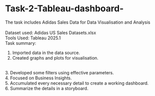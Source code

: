 # Task-2-Tableau-dashboard-
The task includes Adidas Sales Data for Data Visualisation and Analysis
<br>
<br>
Dataset used: Adidas US Sales Datasets.xlsx
<br>
Tools Used: Tableau 2025.1
<br>
Task summary:
1. Imported data in the data source.
2. Created graphs and plots for visualisation.
<br>
3. Developed some filters using effective parameters.
<br>
4. Focused on Business Insights.
<br>
5. Accumulated every necessary detail to create a working dashboard.
<br>
6. Summarize the details in a storyboard.

